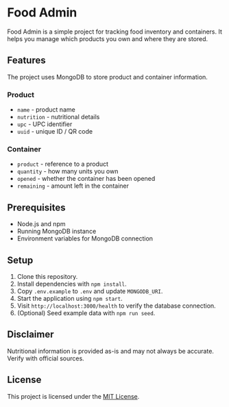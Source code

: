 # Food Admin

Food Admin is a simple project for tracking food inventory and containers.
It helps you manage which products you own and where they are stored.

## Features

The project uses MongoDB to store product and container information.

### Product
- `name` - product name
- `nutrition` - nutritional details
- `upc` - UPC identifier
- `uuid` - unique ID / QR code

### Container
- `product` - reference to a product
- `quantity` - how many units you own
- `opened` - whether the container has been opened
- `remaining` - amount left in the container

## Prerequisites

- Node.js and npm
- Running MongoDB instance
- Environment variables for MongoDB connection

## Setup

1. Clone this repository.
2. Install dependencies with `npm install`.
3. Copy `.env.example` to `.env` and update `MONGODB_URI`.
4. Start the application using `npm start`.
5. Visit `http://localhost:3000/health` to verify the database connection.
6. (Optional) Seed example data with `npm run seed`.

## Disclaimer

Nutritional information is provided as-is and may not always be accurate. Verify with official sources.

## License

This project is licensed under the [MIT License](LICENSE).
